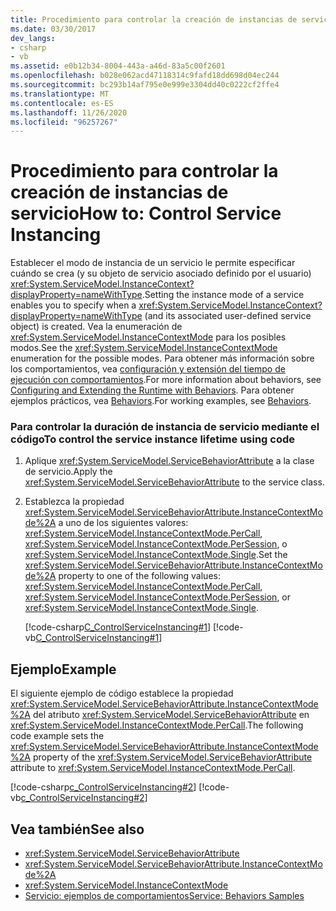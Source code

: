 ```yaml
---
title: Procedimiento para controlar la creación de instancias de servicio
ms.date: 03/30/2017
dev_langs:
- csharp
- vb
ms.assetid: e0b12b34-8004-443a-a46d-83a5c00f2601
ms.openlocfilehash: b028e062acd47118314c9fafd18dd698d04ec244
ms.sourcegitcommit: bc293b14af795e0e999e3304dd40c0222cf2ffe4
ms.translationtype: MT
ms.contentlocale: es-ES
ms.lasthandoff: 11/26/2020
ms.locfileid: "96257267"
---
```

# <a name="how-to-control-service-instancing"></a><span data-ttu-id="d3560-102">Procedimiento para controlar la creación de instancias de servicio</span><span class="sxs-lookup"><span data-stu-id="d3560-102">How to: Control Service Instancing</span></span>

<span data-ttu-id="d3560-103">Establecer el modo de instancia de un servicio le permite especificar cuándo se crea (y su objeto de servicio  asociado definido por el usuario) <xref:System.ServiceModel.InstanceContext?displayProperty=nameWithType>.</span><span class="sxs-lookup"><span data-stu-id="d3560-103">Setting the instance mode of a service enables you to specify when a <xref:System.ServiceModel.InstanceContext?displayProperty=nameWithType> (and its associated user-defined service object) is created.</span></span> <span data-ttu-id="d3560-104">Vea la enumeración de <xref:System.ServiceModel.InstanceContextMode> para los posibles modos.</span><span class="sxs-lookup"><span data-stu-id="d3560-104">See the <xref:System.ServiceModel.InstanceContextMode> enumeration for the possible modes.</span></span> <span data-ttu-id="d3560-105">Para obtener más información sobre los comportamientos, vea [configuración y extensión del tiempo de ejecución con comportamientos](../extending/configuring-and-extending-the-runtime-with-behaviors.md).</span><span class="sxs-lookup"><span data-stu-id="d3560-105">For more information about behaviors, see [Configuring and Extending the Runtime with Behaviors](../extending/configuring-and-extending-the-runtime-with-behaviors.md).</span></span> <span data-ttu-id="d3560-106">Para obtener ejemplos prácticos, vea [Behaviors](../samples/behaviors.md).</span><span class="sxs-lookup"><span data-stu-id="d3560-106">For working examples, see [Behaviors](../samples/behaviors.md).</span></span>  
  
### <a name="to-control-the-service-instance-lifetime-using-code"></a><span data-ttu-id="d3560-107">Para controlar la duración de instancia de servicio mediante el código</span><span class="sxs-lookup"><span data-stu-id="d3560-107">To control the service instance lifetime using code</span></span>  
  
1. <span data-ttu-id="d3560-108">Aplique <xref:System.ServiceModel.ServiceBehaviorAttribute> a la clase de servicio.</span><span class="sxs-lookup"><span data-stu-id="d3560-108">Apply the <xref:System.ServiceModel.ServiceBehaviorAttribute> to the service class.</span></span>  
  
2. <span data-ttu-id="d3560-109">Establezca la propiedad <xref:System.ServiceModel.ServiceBehaviorAttribute.InstanceContextMode%2A> a uno de los siguientes valores: <xref:System.ServiceModel.InstanceContextMode.PerCall>, <xref:System.ServiceModel.InstanceContextMode.PerSession>, o <xref:System.ServiceModel.InstanceContextMode.Single>.</span><span class="sxs-lookup"><span data-stu-id="d3560-109">Set the <xref:System.ServiceModel.ServiceBehaviorAttribute.InstanceContextMode%2A> property to one of the following values: <xref:System.ServiceModel.InstanceContextMode.PerCall>, <xref:System.ServiceModel.InstanceContextMode.PerSession>, or <xref:System.ServiceModel.InstanceContextMode.Single>.</span></span>  
  
     [!code-csharp[C_ControlServiceInstancing#1](../../../../samples/snippets/csharp/VS_Snippets_CFX/c_controlserviceinstancing/cs/source.cs#1)]
     [!code-vb[C_ControlServiceInstancing#1](../../../../samples/snippets/visualbasic/VS_Snippets_CFX/c_controlserviceinstancing/vb/source.vb#1)]  
  
## <a name="example"></a><span data-ttu-id="d3560-110">Ejemplo</span><span class="sxs-lookup"><span data-stu-id="d3560-110">Example</span></span>  

 <span data-ttu-id="d3560-111">El siguiente ejemplo de código establece la propiedad <xref:System.ServiceModel.ServiceBehaviorAttribute.InstanceContextMode%2A> del atributo <xref:System.ServiceModel.ServiceBehaviorAttribute> en <xref:System.ServiceModel.InstanceContextMode.PerCall>.</span><span class="sxs-lookup"><span data-stu-id="d3560-111">The following code example sets the <xref:System.ServiceModel.ServiceBehaviorAttribute.InstanceContextMode%2A> property of the <xref:System.ServiceModel.ServiceBehaviorAttribute> attribute to <xref:System.ServiceModel.InstanceContextMode.PerCall>.</span></span>  
  
 [!code-csharp[c_ControlServiceInstancing#2](../../../../samples/snippets/csharp/VS_Snippets_CFX/c_controlserviceinstancing/cs/source.cs#2)]
 [!code-vb[c_ControlServiceInstancing#2](../../../../samples/snippets/visualbasic/VS_Snippets_CFX/c_controlserviceinstancing/vb/source.vb#2)]  
  
## <a name="see-also"></a><span data-ttu-id="d3560-112">Vea también</span><span class="sxs-lookup"><span data-stu-id="d3560-112">See also</span></span>

- <xref:System.ServiceModel.ServiceBehaviorAttribute>
- <xref:System.ServiceModel.ServiceBehaviorAttribute.InstanceContextMode%2A>
- <xref:System.ServiceModel.InstanceContextMode>
- [<span data-ttu-id="d3560-113">Servicio: ejemplos de comportamientos</span><span class="sxs-lookup"><span data-stu-id="d3560-113">Service: Behaviors Samples</span></span>](../samples/behaviors.md)
